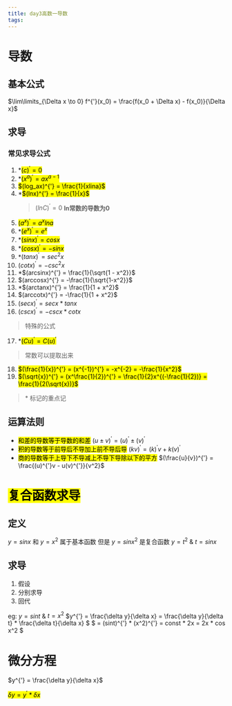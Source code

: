 ```yaml
---
title: day3高数一导数
tags:
---
```

# 导数
## 基本公式
$\lim\limits_{\Delta x \to 0} f^{'}(x_0) = \frac{f(x_0 + \Delta x) - f(x_0)}{\Delta x}$
## 求导
### 常见求导公式

1. *<mark>$(c)^{'} = 0$</mark>
2. *<mark>$(x^a)^{'} = ax^{a-1}$</mark>
3. <mark>$(log_ax)^{'} = \frac{1}{xlina}$</mark>
4. *<mark>$(lnx)^{'} = \frac{1}{x}$</mark>
   > $(lnC)^{'} = 0$ **ln常数的导数为0**
5. <mark>$(a^x)^{'} = a^xlna$</mark>
6. *<mark>$(e^x)^{'} = e^x$</mark>
7. *<mark>$(sinx)^{'} = cosx$</mark>
8. *<mark>$(cosx)^{'} = -sinx$</mark>
9.  \*$(tanx)^{'} = sec^2x$
10. $(cotx)^{'} = -csc^2x$
11. \*$(arcsinx)^{'} = \frac{1}{\sqrt{1 - x^2}}$
12. $(arccosx)^{'} = -\frac{1}{\sqrt{1-x^2}}$
13. \*$(arctanx)^{'} = \frac{1}{1 + x^2}$
14. $(arccotx)^{'} = -\frac{1}{1 + x^2}$
15. $(secx)^{'} = secx * tanx$
16. $(cscx)^{'} = -cscx * cotx$
> 特殊的公式
17. \*<mark>$(Cu)^{'} = C(u)^{'}$</mark>
   > 常数可以提取出来
18.  <mark>$(\frac{1}{x})^{'} = (x^{-1})^{'} = -x^{-2} = -\frac{1}{x^2}$</mark>
19.  <mark>$(\sqrt{x})^{'} = (x^\frac{1}{2})^{'} = \frac{1}{2}x^{(-\frac{1}{2})} = \frac{1}{2(\sqrt{x})}$</mark>
> \* 标记的重点记
## 运算法则
- <mark>和差的导数等于导数的和差</mark>
  $(u \pm v)^{'} = (u)^{'} \pm (v)^{'}$
- <mark>积的导数等于前导后不导加上前不导后导</mark>
  $(kv)^{'} = (k)^{'}v + k(v)^{'}$
- <mark>商的导数等于上导下不导减上不导下导除以下的平方</mark>
  $(\frac{u}{v})^{'} = \frac{(u)^{'}v - u(v)^{'}}{v^2}$

# <mark>复合函数求导</mark>
## 定义
$y = sinx$ 和 $y=x^2$ 属于基本函数
但是 $y = sinx^2$ 是复合函数 $y = t^2$ & $t=sinx$
## 求导
1. 假设
2. 分别求导
3. 回代

eg:
$y = sin t$ & $t = x^2$
$y^{'} = \frac{\delta y}{\delta x} = \frac{\delta y}{\delta t} * \frac{\delta t}{\delta x} $
$ = (sint)^{'} * (x^2)^{'} = const * 2x = 2x * cos x^2 $

# 微分方程
$y^{'} = \frac{\delta y}{\delta x}$

<mark>$\delta y = y^{'} * \delta x$</mark>
